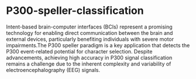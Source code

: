# P300-speller-classification
Intent-based brain-computer interfaces (BCIs) represent a promising technology for enabling direct communication between the brain and external devices, particularly benefiting individuals with severe motor impairments.The P300 speller paradigm is a key application that detects the P300 event-related potential for character selection. Despite advancements, achieving high accuracy in P300 signal classification remains a challenge due to the inherent complexity and variability of electroencephalography (EEG) signals.
